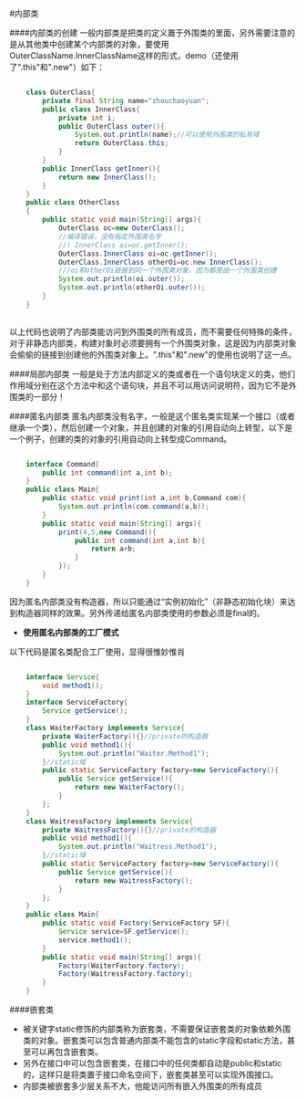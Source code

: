 #内部类

####内部类的创建
一般内部类是把类的定义置于外围类的里面，另外需要注意的是从其他类中创建某个内部类的对象，要使用OuterClassName.InnerClassName这样的形式，demo（还使用了".this"和".new"）如下：

```java

    class OuterClass{
    	private final String name="zhouchaoyuan";
    	public class InnerClass{
    		private int i;
    		public OuterClass outer(){
    			System.out.println(name);//可以使用外围类的私有域
    			return OuterClass.this;
    		}
    	}
    	public InnerClass getInner(){
    		return new InnerClass();
    	}
    }
    public class OtherClass
    {
    	public static void main(String[] args){	
    		OuterClass oc=new OuterClass();
    		//编译错误，没有指定外围类名字
    		//! InnerClass oi=oc.getInner();
    		OuterClass.InnerClass oi=oc.getInner();
    		OuterClass.InnerClass otherOi=oc.new InnerClass();
    		///oi和otherOi链接到同一个外围类对象，因为都是由一个外围类创建
    		System.out.println(oi.outer());
    		System.out.println(otherOi.outer());
    	}
    }
   
``` 

以上代码也说明了内部类能访问到外围类的所有成员，而不需要任何特殊的条件，对于非静态内部类，构建对象时必须要拥有一个外围类对象，这是因为内部类对象会偷偷的链接到创建他的外围类对象上。".this"和".new"的使用也说明了这一点。

####局部内部类
一般是处于方法内部定义的类或者在一个语句块定义的类，他们作用域分别在这个方法中和这个语句块，并且不可以用访问说明符，因为它不是外围类的一部分！

####匿名内部类
匿名内部类没有名字，一般是这个匿名类实现某一个接口（或者继承一个类），然后创建一个对象，并且创建的对象的引用自动向上转型，以下是一个例子，创建的类的对象的引用自动向上转型成Command。

```java

	interface Command{
    	public int command(int a,int b);
	} 
	public class Main{
	    public static void print(int a,int b,Command com){
        	System.out.println(com.command(a,b));
    	}
    	public static void main(String[] args){
	        print(4,5,new Command(){
				public int command(int a,int b){
					return a+b;
				}
			});
    	}
	}

```

因为匿名内部类没有构造器，所以只能通过“实例初始化”（非静态初始化块）来达到构造器同样的效果。另外传递给匿名内部类使用的参数必须是final的。

- **使用匿名内部类的工厂模式**

以下代码是匿名类配合工厂使用，显得很惟妙惟肖

```java

	interface Service{
		void method1();
	}
	interface ServiceFactory{
		Service getService();
	}
	class WaiterFactory implements Service{
		private WaiterFactory(){}//private的构造器
		public void method1(){
			System.out.println("Waiter.Method1");
		}//static域
		public static ServiceFactory factory=new ServiceFactory(){
			public Service getService(){
				return new WaiterFactory();
			}
		};
	}
	class WaitressFactory implements Service{
		private WaitressFactory(){}//private的构造器
		public void method1(){
			System.out.println("Waitress.Method1");
		}//static域
		public static ServiceFactory factory=new ServiceFactory(){
			public Service getService(){
				return new WaitressFactory();
			}
		};
	}	
	public class Main{
		public static void Factory(ServiceFactory SF){
			Service service=SF.getService();
			service.method1();
		}
		public static void main(String[] args){
			Factory(WaiterFactory.factory);
			Factory(WaitressFactory.factory);
		}
	}

```

####嵌套类

- 被关键字static修饰的内部类称为嵌套类，不需要保证嵌套类的对象依赖外围类的对象。嵌套类可以包含普通内部类不能包含的static字段和static方法，甚至可以再包含嵌套类。
- 另外在接口中可以包含嵌套类，在接口中的任何类都自动是public和static的，这样只是将类置于接口命名空间下，嵌套类甚至可以实现外围接口。
- 内部类被嵌套多少层关系不大，他能访问所有嵌入外围类的所有成员